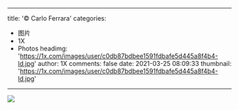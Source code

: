 
---
title: '© Carlo Ferrara'
categories: 
 - 图片
 - 1X
 - Photos
headimg: 'https://1x.com/images/user/c0db87bdbee1591fdbafe5d445a8f4b4-ld.jpg'
author: 1X
comments: false
date: 2021-03-25 08:09:33
thumbnail: 'https://1x.com/images/user/c0db87bdbee1591fdbafe5d445a8f4b4-ld.jpg'
---

<div>   
<img src="https://1x.com/images/user/c0db87bdbee1591fdbafe5d445a8f4b4-ld.jpg" referrerpolicy="no-referrer">  
</div>
            